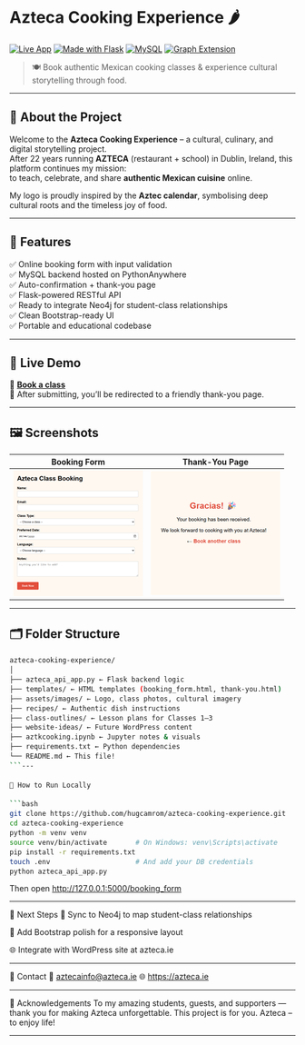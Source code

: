 # Azteca Cooking Experience 🌶️

[![Live App](https://img.shields.io/badge/View%20Live-Azteca-green?style=flat&logo=python)](https://azteca-hugocamachoromero1.pythonanywhere.com/booking_form)
[![Made with Flask](https://img.shields.io/badge/Made%20with-Flask-blue?logo=flask)](https://flask.palletsprojects.com/)
[![MySQL](https://img.shields.io/badge/Database-MySQL-orange?logo=mysql)](https://www.mysql.com/)
[![Graph Extension](https://img.shields.io/badge/Coming%20Soon-Neo4j-brightgreen?logo=neo4j)](https://neo4j.com/)

> 🍽️ Book authentic Mexican cooking classes & experience cultural storytelling through food.

---

## 🌟 About the Project

Welcome to the **Azteca Cooking Experience** – a cultural, culinary, and digital storytelling project.  
After 22 years running **AZTECA** (restaurant + school) in Dublin, Ireland, this platform continues my mission:  
to teach, celebrate, and share **authentic Mexican cuisine** online.

My logo is proudly inspired by the **Aztec calendar**, symbolising deep cultural roots and the timeless joy of food.

---

## 🎯 Features

✅ Online booking form with input validation  
✅ MySQL backend hosted on PythonAnywhere  
✅ Auto-confirmation + thank-you page  
✅ Flask-powered RESTful API  
✅ Ready to integrate Neo4j for student-class relationships  
✅ Clean Bootstrap-ready UI  
✅ Portable and educational codebase

---

## 🚀 Live Demo

🔗 [**Book a class**](https://azteca-hugocamachoromero1.pythonanywhere.com/booking_form)  
🎉 After submitting, you’ll be redirected to a friendly thank-you page.

---

## 🖼️ Screenshots

| Booking Form | Thank-You Page |
| ------------ | -------------- |
| ![Form](assets/images/booking_form.png) | ![Thanks](assets/images/gracias_bookanotherclass.png) |

---

## 🗂️ Folder Structure

```bash
azteca-cooking-experience/
│
├── azteca_api_app.py ← Flask backend logic
├── templates/ ← HTML templates (booking_form.html, thank-you.html)
├── assets/images/ ← Logo, class photos, cultural imagery
├── recipes/ ← Authentic dish instructions
├── class-outlines/ ← Lesson plans for Classes 1–3
├── website-ideas/ ← Future WordPress content
├── aztkcooking.ipynb ← Jupyter notes & visuals
├── requirements.txt ← Python dependencies
└── README.md ← This file!
```---

🧪 How to Run Locally

```bash
git clone https://github.com/hugcamrom/azteca-cooking-experience.git
cd azteca-cooking-experience
python -m venv venv
source venv/bin/activate       # On Windows: venv\Scripts\activate
pip install -r requirements.txt
touch .env                     # And add your DB credentials
python azteca_api_app.py

```

Then open http://127.0.0.1:5000/booking_form

---

🧠 Next Steps
 🔄 Sync to Neo4j to map student-class relationships

 💄 Add Bootstrap polish for a responsive layout

 🌐 Integrate with WordPress site at azteca.ie

 ---

💬 Contact
📧 aztecainfo@azteca.ie
🌐 https://azteca.ie

---

🧡 Acknowledgements
To my amazing students, guests, and supporters — thank you for making Azteca unforgettable.
This project is for you.
Azteca – to enjoy life!

---

